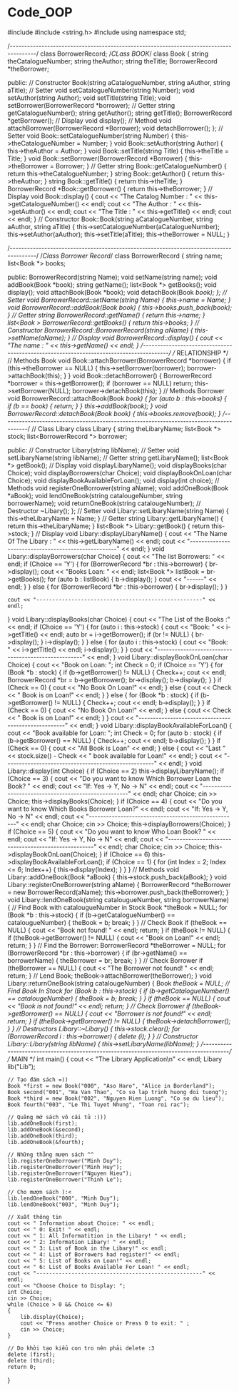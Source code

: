 # Code_OOP
#include <iostream>
#include <string.h>
#include <list>
using namespace std;

/*---------------------------------------------------------------------------------------*/
class BorrowerRecord;
/*CLass BOOK*/
class Book
{
    string theCatalogueNumber;
    string theAuthor;
    string theTitle;
    BorrowerRecord *theBorrower;

public:
    // Constructor
    Book(string aCatalogueNumber, string aAuthor, string aTitle);
    // Setter
    void setCatalogueNumber(string Number);
    void setAuthor(string Author);
    void setTitle(string Title);
    void setBorrower(BorrowerRecord *borrower);
    // Getter
    string getCatalogueNumber();
    string getAuthor();
    string getTitle();
    BorrowerRecord *getBorrower();
    // Display
    void display();
    // Method
    void attachBorrower(BorrowerRecord *Borrower);
    void detachBorrower();
};
// Setter
void Book::setCatalogueNumber(string Number)
{
    this->theCatalogueNumber = Number;
}
void Book::setAuthor(string Author)
{
    this->theAuthor = Author;
}
void Book::setTitle(string Title)
{
    this->theTitle = Title;
}
void Book::setBorrower(BorrowerRecord *Borrower)
{
    this->theBorrower = Borrower;
}
// Getter
string Book::getCatalogueNumber()
{
    return this->theCatalogueNumber;
}
string Book::getAuthor()
{
    return this->theAuthor;
}
string Book::getTitle()
{
    return this->theTitle;
}
BorrowerRecord *Book::getBorrower()
{
    return this->theBorrower;
}
// Display
void Book::display()
{
    cout << "The Catalog Number      : " << this->getCatalogueNumber() << endl;
    cout << "The Author              : " << this->getAuthor() << endl;
    cout << "The Title               : " << this->getTitle() << endl;
    cout << endl;
}
// Constructor
Book::Book(string aCatalogueNumber, string aAuthor, string aTitle)
{
    this->setCatalogueNumber(aCatalogueNumber);
    this->setAuthor(aAuthor);
    this->setTitle(aTitle);
    this->theBorrower = NULL;
}

/*---------------------------------------------------------------------------------------*/
/*Class Borrower Record*/
class BorrowerRecord
{
    string name;
    list<Book *> books;

public:
    BorrowerRecord(string Name);
    void setName(string name);
    void addBook(Book *book);
    string getName();
    list<Book *> getBooks();
    void display();
    void attachBook(Book *book);
    void detachBook(Book *book);
};
// Setter
void BorrowerRecord::setName(string Name)
{
    this->name = Name;
}
void BorrowerRecord::addBook(Book *book)
{
    this->books.push_back(book);
}
// Getter
string BorrowerRecord::getName()
{
    return this->name;
}
list<Book *> BorrowerRecord::getBooks()
{
    return this->books;
}
// Constructor
BorrowerRecord::BorrowerRecord(string aName)
{
    this->setName(aName);
}
// Display
void BorrowerRecord::display()
{
    cout << "The name                : " << this->getName() << endl;
}
/*---------------------------------------------------------------------------------------*/
/* RELATIONSHIP */
// Methods Book
void Book::attachBorrower(BorrowerRecord *borrower)
{
    if (this->theBorrower == NULL)
    {
        this->setBorrower(borrower);
        borrower->attachBook(this);
    }
}
void Book::detachBorrower()
{
    BorrowerRecord *borrower = this->getBorrower();
    if (borrower == NULL)
        return;
    this->setBorrower(NULL);
    borrower->detachBook(this);
}
// Methods Borrower
void BorrowerRecord::attachBook(Book *book)
{
    for (auto b : this->books)
    {
        if (b == book)
        {
            return;
        }
    }
    this->addBook(book);
}
void BorrowerRecord::detachBook(Book *book)
{
    this->books.remove(book);
}
/*---------------------------------------------------------------------------------------*/
// Class Libary
class Libary
{
    string theLibaryName;
    list<Book *> stock;
    list<BorrowerRecord *> borrower;

public:
    // Constructor
    Libary(string libName);
    // Setter
    void setLibaryName(string libName);
    // Getter
    string getLibaryName();
    list<Book *> getBook();
    // Display
    void displayLibaryName();
    void displayBooks(char Choice);
    void displayBorrowers(char Choice);
    void displayBookOnLoan(char Choice);
    void displayBookAvailableForLoan();
    void display(int choice);
    // Methods
    void registerOneBorrower(string aName);
    void addOneBook(Book *aBook);
    void lendOneBook(string catalougeNumber, string borrowerName);
    void returnOneBook(string catalougeNumber);
    // Destructor
    ~Libary();
};
// Setter
void Libary::setLibaryName(string Name)
{
    this->theLibaryName = Name;
}
// Getter
string Libary::getLibaryName()
{
    return this->theLibaryName;
}
list<Book *> Libary::getBook()
{
    return this->stock;
}
// Display
void Libary::displayLibaryName()
{
    cout << "The Name Of The Libary  : " << this->getLibaryName() << endl;
    cout << "----------------------------------------------------" << endl;
}
void Libary::displayBorrowers(char Choice)
{
    cout << "The list Borrowers: " << endl;
    if (Choice == 'Y')
    {
        for (BorrowerRecord *br : this->borrower)
        {
            br->display();
            cout << "Books Loan: " << endl;
            list<Book *> listBook = br->getBooks();
            for (auto b : listBook)
            {
                b->display();
            }
            cout << "------" << endl;
        }
    }
    else
    {
        for (BorrowerRecord *br : this->borrower)
        {
            br->display();
        }
    }

    cout << "----------------------------------------------------" << endl;
}
void Libary::displayBooks(char Choice)
{
    cout << "The List of the Books   :" << endl;
    if (Choice == 'Y')
    {
        for (auto i : this->stock)
        {
            cout << "Book: " << i->getTitle() << endl;
            auto br = i->getBorrower();
            if (br != NULL)
            {
                br->display();
            }
            i->display();
        }
    }
    else
    {
        for (auto i : this->stock)
        {
            cout << "Book: " << i->getTitle() << endl;
            i->display();
        }
    }
    cout << "----------------------------------------------------" << endl;
}
void Libary::displayBookOnLoan(char Choice)
{
    cout << "Book on Loan: ";
    int Check = 0;
    if (Choice == 'Y')
    {
        for (Book *b : stock)
        {
            if (b->getBorrower() != NULL)
            {
                Check++;
                cout << endl;
                BorrowerRecord *br = b->getBorrower();
                br->display();
                b->display();
            }
        }
        if (Check == 0)
        {
            cout << "No Book On Loan!" << endl;
        }
        else
        {
            cout << Check << " Book is on Loan!" << endl;
        }
    }
    else
    {
        for (Book *b : stock)
        {
            if (b->getBorrower() != NULL)
            {
                Check++;
                cout << endl;
                b->display();
            }
        }
        if (Check == 0)
        {
            cout << "No Book On Loan!" << endl;
        }
        else
        {
            cout << Check << " Book is on Loan!" << endl;
        }
    }
    cout << "----------------------------------------------------" << endl;
}
void Libary::displayBookAvailableForLoan()
{
    cout << "Book available for Loan: ";
    int Check = 0;
    for (auto b : stock)
    {
        if (b->getBorrower() == NULL)
        {
            Check++;
            cout << endl;
            b->display();
        }
    }
    if (Check == 0)
    {
        cout << "All Book is Loan" << endl;
    }
    else
    {
        cout << "Last " << stock.size() - Check << " book available for Loan!" << endl;
    }
    cout << "----------------------------------------------------" << endl;
}
void Libary::display(int Choice)
{
    if (Choice == 2)
        this->displayLibaryName();
    if (Choice == 3)
    {
        cout << "Do you want to know Which Borrower Loan the Book? " << endl;
        cout << "If: Yes -> Y, No -> N" << endl;
        cout << "----------------------------------------------------" << endl;
        char Choice;
        cin >> Choice;
        this->displayBooks(Choice);
    }
    if (Choice == 4)
    {
        cout << "Do you want to know Which Books Borrower Loan?" << endl;
        cout << "If: Yes -> Y, No -> N" << endl;
        cout << "----------------------------------------------------" << endl;
        char Choice;
        cin >> Choice;
        this->displayBorrowers(Choice);
    }
    if (Choice == 5)
    {
        cout << "Do you want to know Who Loan Book? " << endl;
        cout << "If: Yes -> Y, No -> N" << endl;
        cout << "----------------------------------------------------" << endl;
        char Choice;
        cin >> Choice;
        this->displayBookOnLoan(Choice);
    }
    if (Choice == 6)
        this->displayBookAvailableForLoan();
    if (Choice == 1)
    {
        for (int Index = 2; Index <= 6; Index++)
        {
            this->display(Index);
        }
    }
}
// Methods
void Libary::addOneBook(Book *aBook)
{
    this->stock.push_back(aBook);
}
void Libary::registerOneBorrower(string aName)
{
    BorrowerRecord *theBorrower = new BorrowerRecord(aName);
    this->borrower.push_back(theBorrower);
}
void Libary::lendOneBook(string catalougueNumber, string borrowerName)
{
    // Find Book with catalougueNumber in Stock
    Book *theBook = NULL;
    for (Book *b : this->stock)
    {
        if (b->getCatalogueNumber() == catalougueNumber)
        {
            theBook = b;
            break;
        }
    }
    // Check Book
    if (theBook == NULL)
    {
        cout << "Book not found! " << endl;
        return;
    }
    if (theBook != NULL)
    {
        if (theBook->getBorrower() != NULL)
        {
            cout << "Book on Loan!" << endl;
            return;
        }
    }
    // Find the Borrower:
    BorrowerRecord *theBorrower = NULL;
    for (BorrowerRecord *br : this->borrower)
    {
        if (br->getName() == borrowerName)
        {
            theBorrower = br;
            break;
        }
    }
    // Check Borrower
    if (theBorrower == NULL)
    {
        cout << "The Borrower not found! " << endl;
        return;
    }
    // Lend Book;
    theBook->attachBorrower(theBorrower);
}
void Libary::returnOneBook(string catalougeNumber)
{
    Book *theBook = NULL;
    // Find Book In Stock
    for (Book *b : this->stock)
    {
        if (b->getCatalogueNumber() == catalougeNumber)
        {
            theBook = b;
            break;
        }
    }
    if (theBook == NULL)
    {
        cout << "Book is not found!" << endl;
        return;
    }
    // Check Borrower
    if (theBook->getBorrower() == NULL)
    {
        cout << "Borrower is not found!" << endl;
        return;
    }
    if (theBook->getBorrower() != NULL)
    {
        theBook->detachBorrower();
    }
}
// Destructors
Libary::~Libary()
{
    this->stock.clear();
    for (BorrowerRecord *i : this->borrower)
    {
        delete (i);
    }
}
// Constructor
Libary::Libary(string libName)
{
    this->setLibaryName(libName);
}
/*---------------------------------------------------------------------------------------*/
/*                                  MAIN                                                 */
int main()
{
    cout << "The Library Application\n"
         << endl;
    Libary lib("Lib");

    // Tạo đám sách =))
    Book *first = new Book("000", "Aso Haro", "Alice in Borderland");
    Book second("001", "Ha Van Thao", "Co so lap trinh huong doi tuong");
    Book *third = new Book("002", "Nguyen Hien Luong", "Co so du lieu");
    Book fourth("003", "Le Thi Tuyet Nhung", "Toan roi rac");

    // Quăng mớ sách vô cái tủ :)))
    lib.addOneBook(first);
    lib.addOneBook(&second);
    lib.addOneBook(third);
    lib.addOneBook(&fourth);

    // Những thằng mượn sách ^^
    lib.registerOneBorrower("Minh Duy");
    lib.registerOneBorrower("Minh Huy");
    lib.registerOneBorrower("Nguyen Hieu");
    lib.registerOneBorrower("Thinh Le");

    // Cho mượn sách ):<
    lib.lendOneBook("000", "Minh Duy");
    lib.lendOneBook("003", "Minh Duy");

    // Xuất thông tin
    cout << " Information about Choice: " << endl;
    cout << " 0: Exit! " << endl;
    cout << " 1: All Informatition in the Libary! " << endl;
    cout << " 2: Information Libary! " << endl;
    cout << " 3: List of Book in the Libary!" << endl;
    cout << " 4: List of Borrowers had register!" << endl;
    cout << " 5: List of Books on Loan!" << endl;
    cout << " 6: List of Books Available For Loan! " << endl;
    cout << "----------------------------------------------------" << endl;
    cout << "Choose Choice to Display: ";
    int Choice;
    cin >> Choice;
    while (Choice > 0 && Choice <= 6)
    {
        lib.display(Choice);
        cout << "Press another Choice or Press 0 to exit: " ;
        cin >> Choice;
    }

    // Do khởi tạo kiểu con tro nên phải delete :3
    delete (first);
    delete (third);
    return 0;
}

